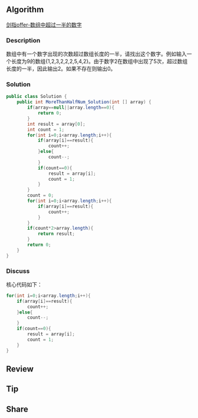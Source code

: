 ## Algorithm

[剑指offer-数组中超过一半的数字](https://www.nowcoder.com/practice/e8a1b01a2df14cb2b228b30ee6a92163?tpId=13&tags=&title=&diffculty=0&judgeStatus=0&rp=1)

### Description

数组中有一个数字出现的次数超过数组长度的一半，请找出这个数字。例如输入一个长度为9的数组{1,2,3,2,2,2,5,4,2}。由于数字2在数组中出现了5次，超过数组长度的一半，因此输出2。如果不存在则输出0。


### Solution

```java
public class Solution {
    public int MoreThanHalfNum_Solution(int [] array) {
        if(array==null||array.length==0){
            return 0;
        }
        int result = array[0];
        int count = 1;
        for(int i=0;i<array.length;i++){
            if(array[i]==result){
                count++;
            }else{
                count--;
            }
            if(count==0){
                result = array[i];
                count = 1;
            }
        }
        count = 0;
        for(int i=0;i<array.length;i++){
            if(array[i]==result){
                count++;
            }
        }
        if(count*2>array.length){
            return result;
        }
        return 0;
    }
}
```

### Discuss

核心代码如下：
```java
for(int i=0;i<array.length;i++){
    if(array[i]==result){
        count++;
    }else{
        count--;
    }
    if(count==0){
        result = array[i];
        count = 1;
    }
}
```
## Review


## Tip


## Share

